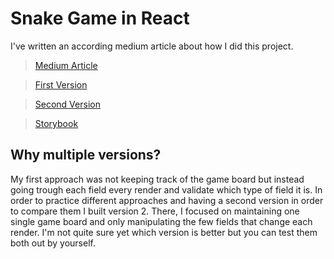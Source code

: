 # Snake Game in React

I've written an according medium article about how I did this project.

> [Medium Article](https://oliverdietsche.medium.com/snake-game-in-react-using-typescript-ee14efbe4e8b)
<!-- markdownlint-disable-next-line no-blanks-blockquote -->
> [First Version](https://react-snake-steel.vercel.app)
<!-- markdownlint-disable-next-line no-blanks-blockquote -->
> [Second Version](https://react-snake-steel.vercel.app/v2)
<!-- markdownlint-disable-next-line no-blanks-blockquote -->
> [Storybook](https://react-snake-storybook.vercel.app/?path=/story/components-field--interactive)

## Why multiple versions?

My first approach was not keeping track of the game board but instead going trough each field every render and validate which type of field it is. In order to practice different approaches and having a second version in order to compare them I built version 2. There, I focused on maintaining one single game board and only manipulating the few fields that change each render. I'm not quite sure yet which version is better but you can test them both out by yourself.
